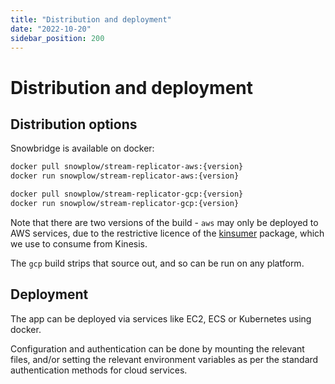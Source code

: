 ```yaml
---
title: "Distribution and deployment"
date: "2022-10-20"
sidebar_position: 200
---
```


# Distribution and deployment

## Distribution options

Snowbridge is available on docker:

```bash
docker pull snowplow/stream-replicator-aws:{version}
docker run snowplow/stream-replicator-aws:{version}
```

```bash
docker pull snowplow/stream-replicator-gcp:{version}
docker run snowplow/stream-replicator-gcp:{version}
```

Note that there are two versions of the build - `aws` may only be deployed to AWS services, due to the restrictive licence of the [kinsumer](https://github.com/twitchscience/kinsumer) package, which we use to consume from Kinesis.

The `gcp` build strips that source out, and so can be run on any platform.

## Deployment

The app can be deployed via services like EC2, ECS or Kubernetes using docker.

Configuration and authentication can be done by mounting the relevant files, and/or setting the relevant environment variables as per the standard authentication methods for cloud services.

